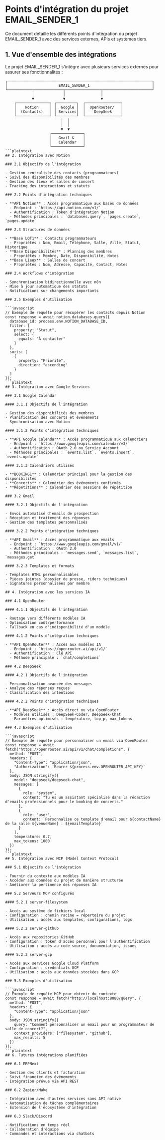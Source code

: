 # Points d'intégration du projet EMAIL_SENDER_1

Ce document détaille les différents points d'intégration du projet EMAIL_SENDER_1 avec des services externes, APIs et systèmes tiers.

## 1. Vue d'ensemble des intégrations

Le projet EMAIL_SENDER_1 s'intègre avec plusieurs services externes pour assurer ses fonctionnalités :

```plaintext
┌─────────────────────────────────────────────────────────────────┐
│                       EMAIL_SENDER_1                            │
└───────────┬─────────────┬────────────────┬──────────────────────┘
            │             │                │
            ▼             ▼                ▼
    ┌───────────────┐ ┌─────────┐  ┌────────────────┐
    │    Notion     │ │  Google │  │  OpenRouter/   │
    │  (Contacts)   │ │ Services│  │    DeepSeek    │
    └───────────────┘ └─────────┘  └────────────────┘
                         │  │
                         │  │
                         ▼  ▼
                    ┌──────────────┐
                    │   Gmail &    │
                    │   Calendar   │
                    └──────────────┘
```plaintext
## 2. Intégration avec Notion

### 2.1 Objectifs de l'intégration

- Gestion centralisée des contacts (programmateurs)
- Suivi des disponibilités des membres
- Gestion des lieux et salles de concert
- Tracking des interactions et statuts

### 2.2 Points d'intégration techniques

- **API Notion** : Accès programmatique aux bases de données
  - Endpoint : `https://api.notion.com/v1/`
  - Authentification : Token d'intégration Notion
  - Méthodes principales : `databases.query`, `pages.create`, `pages.update`

### 2.3 Structures de données

- **Base LOT1** : Contacts programmateurs
  - Propriétés : Nom, Email, Téléphone, Salle, Ville, Statut, Historique
- **Base Disponibilités** : Planning des membres
  - Propriétés : Membre, Date, Disponibilité, Notes
- **Base Lieux** : Salles de concert
  - Propriétés : Nom, Adresse, Capacité, Contact, Notes

### 2.4 Workflows d'intégration

- Synchronisation bidirectionnelle avec n8n
- Mise à jour automatique des statuts
- Notifications sur changements importants

### 2.5 Exemples d'utilisation

```javascript
// Exemple de requête pour récupérer les contacts depuis Notion
const response = await notion.databases.query({
  database_id: process.env.NOTION_DATABASE_ID,
  filter: {
    property: "Statut",
    select: {
      equals: "À contacter"
    }
  },
  sorts: [
    {
      property: "Priorité",
      direction: "ascending"
    }
  ]
});
```plaintext
## 3. Intégration avec Google Services

### 3.1 Google Calendar

#### 3.1.1 Objectifs de l'intégration

- Gestion des disponibilités des membres
- Planification des concerts et événements
- Synchronisation avec Notion

#### 3.1.2 Points d'intégration techniques

- **API Google Calendar** : Accès programmatique aux calendriers
  - Endpoint : `https://www.googleapis.com/calendar/v3/`
  - Authentification : OAuth 2.0 ou Service Account
  - Méthodes principales : `events.list`, `events.insert`, `events.update`

#### 3.1.3 Calendriers utilisés

- **BOOKING1** : Calendrier principal pour la gestion des disponibilités
- **Concerts** : Calendrier des événements confirmés
- **Répétitions** : Calendrier des sessions de répétition

### 3.2 Gmail

#### 3.2.1 Objectifs de l'intégration

- Envoi automatisé d'emails de prospection
- Réception et traitement des réponses
- Gestion des templates personnalisés

#### 3.2.2 Points d'intégration techniques

- **API Gmail** : Accès programmatique aux emails
  - Endpoint : `https://www.googleapis.com/gmail/v1/`
  - Authentification : OAuth 2.0
  - Méthodes principales : `messages.send`, `messages.list`, `messages.get`

#### 3.2.3 Templates et formats

- Templates HTML personnalisables
- Pièces jointes (dossier de presse, riders techniques)
- Signatures personnalisées par membre

## 4. Intégration avec les services IA

### 4.1 OpenRouter

#### 4.1.1 Objectifs de l'intégration

- Routage vers différents modèles IA
- Optimisation coût/performance
- Fallback en cas d'indisponibilité d'un modèle

#### 4.1.2 Points d'intégration techniques

- **API OpenRouter** : Accès aux modèles IA
  - Endpoint : `https://openrouter.ai/api/v1/`
  - Authentification : Clé API
  - Méthode principale : `chat/completions`

### 4.2 DeepSeek

#### 4.2.1 Objectifs de l'intégration

- Personnalisation avancée des messages
- Analyse des réponses reçues
- Classification des intentions

#### 4.2.2 Points d'intégration techniques

- **API DeepSeek** : Accès direct ou via OpenRouter
  - Modèles utilisés : DeepSeek-Coder, DeepSeek-Chat
  - Paramètres optimisés : température, top_p, max_tokens

### 4.3 Exemples d'utilisation

```javascript
// Exemple de requête pour personnaliser un email via OpenRouter
const response = await fetch("https://openrouter.ai/api/v1/chat/completions", {
  method: "POST",
  headers: {
    "Content-Type": "application/json",
    "Authorization": `Bearer ${process.env.OPENROUTER_API_KEY}`
  },
  body: JSON.stringify({
    model: "deepseek/deepseek-chat",
    messages: [
      {
        role: "system",
        content: "Tu es un assistant spécialisé dans la rédaction d'emails professionnels pour le booking de concerts."
      },
      {
        role: "user",
        content: `Personnalise ce template d'email pour ${contactName} de la salle ${venueName} : ${emailTemplate}`
      }
    ],
    temperature: 0.7,
    max_tokens: 1000
  })
});
```plaintext
## 5. Intégration avec MCP (Model Context Protocol)

### 5.1 Objectifs de l'intégration

- Fournir du contexte aux modèles IA
- Accéder aux données du projet de manière structurée
- Améliorer la pertinence des réponses IA

### 5.2 Serveurs MCP configurés

#### 5.2.1 server-filesystem

- Accès au système de fichiers local
- Configuration : chemin racine = répertoire du projet
- Utilisation : accès aux templates, configurations, logs

#### 5.2.2 server-github

- Accès aux repositories GitHub
- Configuration : token d'accès personnel pour l'authentification
- Utilisation : accès au code source, documentation, issues

#### 5.2.3 server-gcp

- Accès aux services Google Cloud Platform
- Configuration : credentials GCP
- Utilisation : accès aux données stockées dans GCP

### 5.3 Exemples d'utilisation

```javascript
// Exemple de requête MCP pour obtenir du contexte
const response = await fetch("http://localhost:8080/query", {
  method: "POST",
  headers: {
    "Content-Type": "application/json"
  },
  body: JSON.stringify({
    query: "Comment personnaliser un email pour un programmateur de salle de concert?",
    context_providers: ["filesystem", "github"],
    max_results: 5
  })
});
```plaintext
## 6. Futures intégrations planifiées

### 6.1 ERPNext

- Gestion des clients et facturation
- Suivi financier des événements
- Intégration prévue via API REST

### 6.2 Zapier/Make

- Intégration avec d'autres services sans API native
- Automatisation de tâches complémentaires
- Extension de l'écosystème d'intégration

### 6.3 Slack/Discord

- Notifications en temps réel
- Collaboration d'équipe
- Commandes et interactions via chatbots

